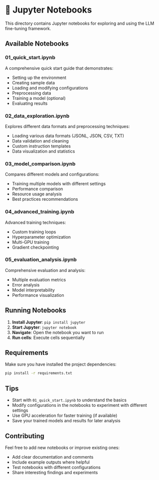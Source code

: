 # 📓 Jupyter Notebooks

This directory contains Jupyter notebooks for exploring and using the LLM fine-tuning framework.

## Available Notebooks

### 01_quick_start.ipynb
A comprehensive quick start guide that demonstrates:
- Setting up the environment
- Creating sample data
- Loading and modifying configurations
- Preprocessing data
- Training a model (optional)
- Evaluating results

### 02_data_exploration.ipynb
Explores different data formats and preprocessing techniques:
- Loading various data formats (JSONL, JSON, CSV, TXT)
- Data validation and cleaning
- Custom instruction templates
- Data visualization and statistics

### 03_model_comparison.ipynb
Compares different models and configurations:
- Training multiple models with different settings
- Performance comparison
- Resource usage analysis
- Best practices recommendations

### 04_advanced_training.ipynb
Advanced training techniques:
- Custom training loops
- Hyperparameter optimization
- Multi-GPU training
- Gradient checkpointing

### 05_evaluation_analysis.ipynb
Comprehensive evaluation and analysis:
- Multiple evaluation metrics
- Error analysis
- Model interpretability
- Performance visualization

## Running Notebooks

1. **Install Jupyter**: `pip install jupyter`
2. **Start Jupyter**: `jupyter notebook`
3. **Navigate**: Open the notebook you want to run
4. **Run cells**: Execute cells sequentially

## Requirements

Make sure you have installed the project dependencies:
```bash
pip install -r requirements.txt
```

## Tips

- Start with `01_quick_start.ipynb` to understand the basics
- Modify configurations in the notebooks to experiment with different settings
- Use GPU acceleration for faster training (if available)
- Save your trained models and results for later analysis

## Contributing

Feel free to add new notebooks or improve existing ones:
- Add clear documentation and comments
- Include example outputs where helpful
- Test notebooks with different configurations
- Share interesting findings and experiments